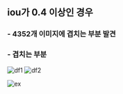 ## iou가 0.4 이상인 경우 

### - 4352개 이미지에 겹치는 부분 발견  

### - 겹치는 부분
![df1](https://user-images.githubusercontent.com/73815944/108015439-9cc9cf00-7053-11eb-9480-37acf2522856.PNG)
![df2](https://user-images.githubusercontent.com/73815944/108015460-a6533700-7053-11eb-8750-86bea9ce7490.PNG)
  
![ex](https://user-images.githubusercontent.com/73815944/108015501-c125ab80-7053-11eb-9d93-fd9e82166fb8.PNG)
